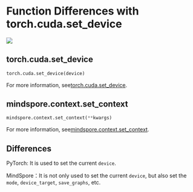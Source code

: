 ﻿# Function Differences with torch.cuda.set_device

<a href="https://gitee.com/mindspore/docs/blob/r1.5/docs/mindspore/migration_guide/source_en/api_mapping/pytorch_diff/set_context.md" target="_blank"><img src="https://gitee.com/mindspore/docs/raw/r1.5/resource/_static/logo_source_en.png"></a>

## torch.cuda.set_device

```python
torch.cuda.set_device(device)
```

For more information, see[torch.cuda.set_device](https://pytorch.org/docs/1.5.0/cuda.html#torch.cuda.set_device).

## mindspore.context.set_context

```python
mindspore.context.set_context(**kwargs)
```

For more information, see[mindspore.context.set_context](https://mindspore.cn/docs/api/en/r1.5/api_python/mindspore.context.html#mindspore.context.set_context).

## Differences

PyTorch: It is used to set the current `device`.

MindSpore：It is not only used to set the current `device`, but also set the `mode`, `device_target`, `save_graphs`, etc.